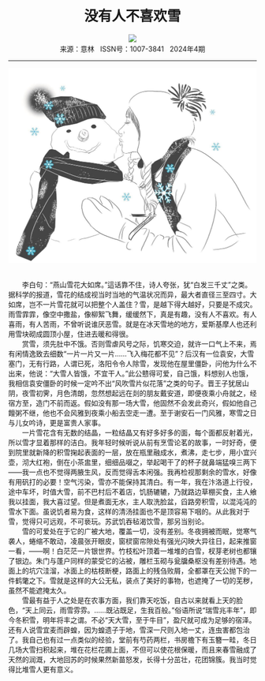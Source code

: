 # <center>没有人不喜欢雪</center> 

<div align=center><img src="https://raw.githubusercontent.com/leaguecn/magazines/main/img_authors/%d7%f7%d5%df%a3%ba%c1%ba%ca%b5%c7%ef.jpg"></div> 

<center>来源：意林   ISSN号：1007-3841   2024年4期</center> 


* * *


![](https://raw.githubusercontent.com/leaguecn/magazines/main/img/yili20240452-1-l.jpg)

  
<br>　　李白句：“燕山雪花大如席。”這话靠不住，诗人夸张，犹“白发三千丈”之类。据科学的报道，雪花的结成视当时当地的气温状况而异，最大者直径三至四寸。大如席，岂不一片雪花就可以把整个人盖住？雪，是越下得大越好，只要是不成灾。雨雪霏霏，像空中撒盐，像柳絮飞舞，缓缓然下，真是有趣，没有人不喜欢。有人喜雨，有人苦雨，不曾听说谁厌恶雪。就是在冰天雪地的地方，爱斯基摩人也还利用雪块砌成圆顶小屋，住进去暖和得很。  
　　赏雪，须先肚中不饿。否则雪虐风号之际，饥寒交迫，就许一口气上不来，焉有闲情逸致去细数“一片一片又一片……飞入梅花都不见”？后汉有一位袁安，大雪塞门，无有行路，人谓已死，洛阳令令人除雪，发现他在屋里僵卧，问他为什么不出来，他说：“大雪人皆饿，不宜干人。”此公戆得可爱，自己饿，料想别人也饿，我相信袁安僵卧的时候一定吟不出“风吹雪片似花落”之类的句子。晋王子犹居山阴，夜雪初霁，月色清朗，忽然想起远在剡的朋友戴安道，即便夜乘小舟就之，经宿方至，造门不前而返。假如没有那一场大雪，他固然不会发此奇兴，假如他自己饘粥不继，他也不会风雅到夜乘小船去空走一遭。至于谢安石一门风雅，寒雪之日与儿女吟诗，更是富贵人家事。  
　　一片雪花含有无数的结晶，一粒结晶又有好多好多的面，每个面都反射着光，所以雪才显着那样的洁白。我年轻时候听说从前有烹雪论茗的故事，一时好奇，便到院里就新降的积雪掬起表面的一层，放在瓶里融成水，煮沸，走七步，用小宜兴壶，沏大红袍，倒在小茶盅里，细细品啜之，举起喝干了的杯子就鼻端猛嗅三两下——我一点也不觉得两腋生风，反而觉得舌本闲强。我再检视那剩余的雪水，好像有用矾打的必要！空气污染，雪亦不能保持其清白。有一年，我在汴洛道上行役，途中车坏，时值大雪，前不巴村后不着店，饥肠辘辘，乃就路边草棚买食，主人飨我以挂面，我大喜过望。但是煮面无水，主人取洗脸盆，舀路旁积雪，以混沌沌的雪水下面。虽说饥者易为食，这样的清汤挂面也不是顶容易下咽的。从此我对于雪，觉得只可远观，不可亵玩。苏武饥吞毡渴饮雪，那另当别论。  
　　雪的可爱处在于它的广被大地，覆盖一切，没有差别。冬夜拥被而眠，觉寒气袭人，蜷缩不敢动，凌晨张开眼皮，窗棂窗帘隙处有强光闪映大异往日，起来推窗一看，——啊！白茫茫一片银世界。竹枝松叶顶着一堆堆的白雪，杈芽老树也都镶了银边。朱门与蓬户同样的蒙受它的沾被，雕栏玉砌与瓮牖桑枢没有差别待遇。地面上的坑穴洼溜，冰面上的枯枝断梗，路面上的残刍败屑，全都罩在天公抛下的一件鹤氅之下。雪就是这样的大公无私，装点了美好的事物，也遮掩了一切的芜秽，虽然不能遮掩太久。  
　　雪最有益于人之处是在农事方面，我们靠天吃饭，自古以来就看上天的脸色，“天上同云，雨雪雰雰。……既沾既足，生我百般。”俗语所说“瑞雪兆丰年”，即今冬积雪，明年将丰之谓。不必“天大雪，至于牛目”，盈尺就可成为足够的宿泽。还有人说雪宜麦而辟蝗，因为蝗遗子于地，雪深一尺则入地一丈，连虫害都包治了。我自己也有过一点类似的经验，堂前有芍药两栏，书房檐下有玉簪一畦，冬日几场大雪扫积起来，堆在花栏花圃上面，不但可以使花根保暖，而且来春雪融成了天然的润溉，大地回苏的时候果然新苗怒发，长得十分茁壮，花团锦簇。我当时觉得比堆雪人更有意义。